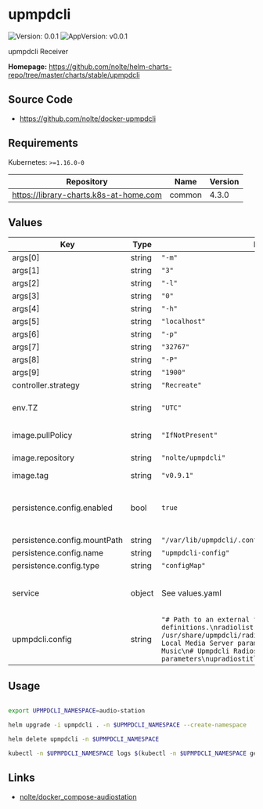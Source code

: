# upmpdcli

![Version: 0.0.1](https://img.shields.io/badge/Version-0.0.1-informational?style=flat-square) ![AppVersion: v0.0.1](https://img.shields.io/badge/AppVersion-v0.0.1-informational?style=flat-square)

upmpdcli Receiver

**Homepage:** <https://github.com/nolte/helm-charts-repo/tree/master/charts/stable/upmpdcli>

## Source Code

* <https://github.com/nolte/docker-upmpdcli>

## Requirements

Kubernetes: `>=1.16.0-0`

| Repository | Name | Version |
|------------|------|---------|
| https://library-charts.k8s-at-home.com | common | 4.3.0 |

## Values

| Key | Type | Default | Description |
|-----|------|---------|-------------|
| args[0] | string | `"-m"` |  |
| args[1] | string | `"3"` |  |
| args[2] | string | `"-l"` |  |
| args[3] | string | `"0"` |  |
| args[4] | string | `"-h"` |  |
| args[5] | string | `"localhost"` |  |
| args[6] | string | `"-p"` |  |
| args[7] | string | `"32767"` |  |
| args[8] | string | `"-P"` |  |
| args[9] | string | `"1900"` |  |
| controller.strategy | string | `"Recreate"` |  |
| env.TZ | string | `"UTC"` | Set the container timezone |
| image.pullPolicy | string | `"IfNotPresent"` | image pull policy |
| image.repository | string | `"nolte/upmpdcli"` | image repository |
| image.tag | string | `"v0.9.1"` | image tag |
| persistence.config.enabled | bool | `true` | Enables or disables the persistence item |
| persistence.config.mountPath | string | `"/var/lib/upmpdcli/.config/"` |  |
| persistence.config.name | string | `"upmpdcli-config"` |  |
| persistence.config.type | string | `"configMap"` |  |
| service | object | See values.yaml | Configures service settings for the chart. |
| upmpdcli.config | string | `"# Path to an external file with radio definitions.\nradiolist = /usr/share/upmpdcli/radio_scripts/radiolist.conf\n\n# Local Media Server parameters\nuprcltitle = Local Music\n# Upmpdcli Radios plugin parameters\nupradiostitle = Upmpdcli Radio List\n"` |  |

## Usage

```bash

export UPMPDCLI_NAMESPACE=audio-station

helm upgrade -i upmpdcli . -n $UPMPDCLI_NAMESPACE --create-namespace

helm delete upmpdcli -n $UPMPDCLI_NAMESPACE

kubectl -n $UPMPDCLI_NAMESPACE logs $(kubectl -n $UPMPDCLI_NAMESPACE get pods -l app.kubernetes.io/name=upmpdcli -ojson | jq -r '.items[0].metadata.name') -f
```

## Links

* [nolte/docker_compose-audiostation](https://github.com/nolte/docker_compose-audiostation/blob/master/docker-compose.yml)
